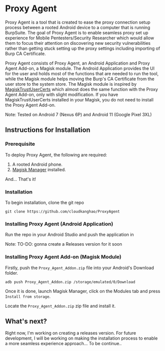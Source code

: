 # Proxy Agent

Proxy Agent is a tool that is created to ease the proxy connection setup process between a rooted Android device to a computer that is running BurpSuite. The goal of Proxy Agent is to enable seamless proxy set up experience for Mobile Pentesters/Security Researcher which would allow them to focus their attention on discovering new security vulnerabilities rather than getting stuck setting up the proxy settings including importing of Burp CA Certificate.

Proxy Agent consists of Proxy Agent, an Android Application and Proxy Agent Add-on, a Magisk module. The Android Application provides the UI for the user and holds most of the functions that are needed to run the tool, while the Magisk module helps moving the Burp's CA Certificate from the user store to the system store. The Magisk module is inspired by [MagiskTrustUserCerts](https://github.com/NVISOsecurity/MagiskTrustUserCerts) which almost does the same function with the Proxy Agent Add-on, only with slight modification. If you have MagiskTrustUserCerts installed in your Magisk, you do not need to install the Proxy Agent Add-on.

Note: Tested on Android 7 (Nexus 6P) and Android 11 (Google Pixel 3XL)

## Instructions for Installation

### Prerequisite

To deploy Proxy Agent, the following are required:
1. A rooted Android phone.
2. [Magisk Manager](https://github.com/topjohnwu/Magisk) installed.

And... That's it!

### Installation

To begin installation, clone the git repo

```
git clone https://github.com/cloudkanghao/ProxyAgent
```
### Installing Proxy Agent (Android Application)

Run the repo in your Android Studio and push the application in


Note: TO-DO: gonna create a Releases version for it soon

### Installing Proxy Agent Add-on (Magisk Module)

Firstly, push the `Proxy_Agent_Addon.zip` file into your Android's Download folder.

```
adb push Proxy_Agent_Addon.zip /storage/emulated/0/Download
```

Once it is done, launch Magisk Manager, click on the Modules tab and press `Install from storage`.

Locate the `Proxy_Agent_Addon.zip` zip file and install it.

## What's next?

Right now, I'm working on creating a releases version. For future development, I will be working on making the installation process to enable a more seamless experience approach... To be continue..